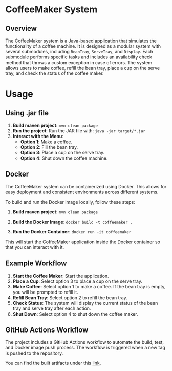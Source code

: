 # CoffeeMaker System

## Overview

The CoffeeMaker system is a Java-based application that simulates the functionality of a coffee machine. It is designed as a modular system with several submodules, including `BeanTray`, `ServeTray`, and `Display`. Each submodule performs specific tasks and includes an availability check method that throws a custom exception in case of errors. The system allows users to make coffee, refill the bean tray, place a cup on the serve tray, and check the status of the coffee maker.

# Usage
## Using .jar file

1. **Build maven project**: `mvn clean package`
2. **Run the project**:
   Run the JAR file with: `java -jar target/*.jar`
3. **Interact with the Menu**:
    - **Option 1**: Make a coffee.
    - **Option 2**: Fill the bean tray.
    - **Option 3**: Place a cup on the serve tray.
    - **Option 4**: Shut down the coffee machine.

## Docker
The CoffeeMaker system can be containerized using Docker. This allows for easy deployment and consistent environments across different systems.

To build and run the Docker image locally, follow these steps:

1. **Build maven project**: `mvn clean package`

2. **Build the Docker Image**: `docker build -t coffeemaker .`

3. **Run the Docker Container**: `docker run -it coffeemaker`

This will start the CoffeeMaker application inside the Docker container so that you can interact with it.
## Example Workflow

1. **Start the Coffee Maker**: Start the application.
2. **Place a Cup**: Select option 3 to place a cup on the serve tray.
3. **Make Coffee**: Select option 1 to make a coffee. If the bean tray is empty, you will be prompted to refill it.
4. **Refill Bean Tray**: Select option 2 to refill the bean tray.
5. **Check Status**: The system will display the current status of the bean tray and serve tray after each action.
6. **Shut Down**: Select option 4 to shut down the coffee maker.



## GitHub Actions Workflow
The project includes a GitHub Actions workflow to automate the build, test, and Docker image push process. 
The workflow is triggered when a new tag is pushed to the repository.

You can find the built artifacts under this [link](ghcr.io/aradidaniel/coffeemaker).


